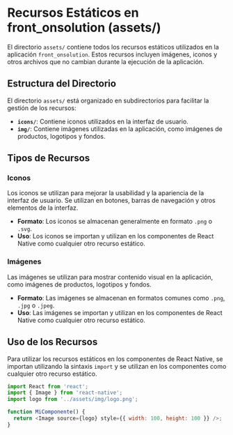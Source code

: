 # Recursos Estáticos en front_onsolution (assets/)

El directorio `assets/` contiene todos los recursos estáticos utilizados en la aplicación `front_onsolution`. Estos recursos incluyen imágenes, iconos y otros archivos que no cambian durante la ejecución de la aplicación.

## Estructura del Directorio

El directorio `assets/` está organizado en subdirectorios para facilitar la gestión de los recursos:

* **`icons/`**: Contiene iconos utilizados en la interfaz de usuario.
* **`img/`**: Contiene imágenes utilizadas en la aplicación, como imágenes de productos, logotipos y fondos.

## Tipos de Recursos

### Iconos

Los iconos se utilizan para mejorar la usabilidad y la apariencia de la interfaz de usuario. Se utilizan en botones, barras de navegación y otros elementos de la interfaz.

* **Formato**: Los iconos se almacenan generalmente en formato `.png` o `.svg`.
* **Uso**: Los iconos se importan y utilizan en los componentes de React Native como cualquier otro recurso estático.

### Imágenes

Las imágenes se utilizan para mostrar contenido visual en la aplicación, como imágenes de productos, logotipos y fondos.

* **Formato**: Las imágenes se almacenan en formatos comunes como `.png`, `.jpg` o `.jpeg`.
* **Uso**: Las imágenes se importan y utilizan en los componentes de React Native como cualquier otro recurso estático.

## Uso de los Recursos

Para utilizar los recursos estáticos en los componentes de React Native, se importan utilizando la sintaxis `import` y se utilizan en los componentes como cualquier otro recurso estático.

```javascript
import React from 'react';
import { Image } from 'react-native';
import logo from '../assets/img/logo.png';

function MiComponente() {
  return <Image source={logo} style={{ width: 100, height: 100 }} />;
}